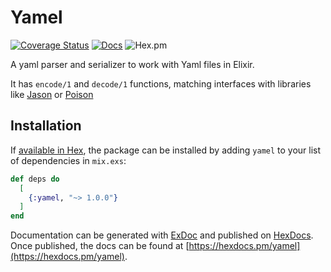 # Yamel

[![Coverage Status](https://coveralls.io/repos/github/GPrimola/yamel/badge.svg?branch=master)](https://coveralls.io/github/GPrimola/yamel?branch=master)
[![Docs](https://img.shields.io/badge/api-docs-blueviolet.svg?style=flat)](https://hexdocs.pm/yamel)
![Hex.pm](https://img.shields.io/hexpm/v/yamel)
<!-- ![Hex.pm](https://img.shields.io/hexpm/dt/yamel) -->

A yaml parser and serializer to work with Yaml files in Elixir.

It has `encode/1` and `decode/1` functions, matching interfaces with libraries like [Jason](https://github.com/michalmuskala/jason) or [Poison](https://github.com/devinus/poison)

## Installation

If [available in Hex](https://hex.pm/docs/publish), the package can be installed
by adding `yamel` to your list of dependencies in `mix.exs`:

```elixir
def deps do
  [
    {:yamel, "~> 1.0.0"}
  ]
end
```

Documentation can be generated with [ExDoc](https://github.com/elixir-lang/ex_doc)
and published on [HexDocs](https://hexdocs.pm). Once published, the docs can
be found at [https://hexdocs.pm/yamel](https://hexdocs.pm/yamel).

